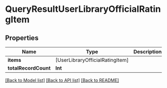 # QueryResultUserLibraryOfficialRatingItem

## Properties
Name | Type | Description | Notes
------------ | ------------- | ------------- | -------------
**items** | [UserLibraryOfficialRatingItem] |  | [optional] 
**totalRecordCount** | **Int** |  | [optional] 

[[Back to Model list]](../README.md#documentation-for-models) [[Back to API list]](../README.md#documentation-for-api-endpoints) [[Back to README]](../README.md)


